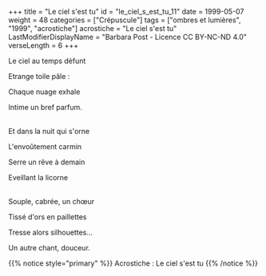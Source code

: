 +++
title = "Le ciel s'est tu"
id = "le_ciel_s_est_tu_11"
date = 1999-05-07
weight = 48
categories = ["Crépuscule"]
tags = ["ombres et lumières", "1999", "acrostiche"]
acrostiche = "Le ciel s'est tu"
LastModifierDisplayName = "Barbara Post - Licence CC BY-NC-ND 4.0"
verseLength = 6
+++

Le ciel au temps défunt

Etrange toile pâle :

Chaque nuage exhale

Intime un bref parfum.

 \
Et dans la nuit qui s'orne

L'envoûtement carmin

Serre un rêve à demain

Eveillant la licorne

 \
Souple, cabrée, un chœur

Tissé d'ors en paillettes

Tresse alors silhouettes...

Un autre chant, douceur.

{{% notice style="primary" %}}
Acrostiche : Le ciel s'est tu
{{% /notice %}}
